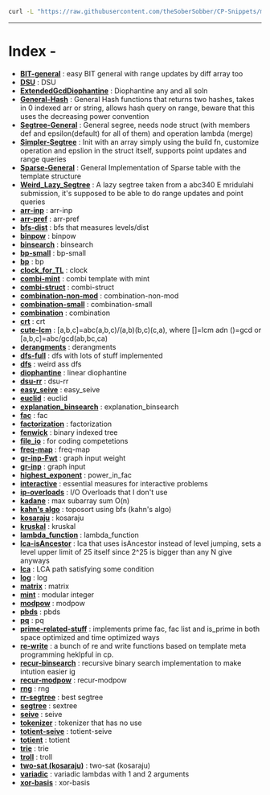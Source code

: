 ```bash
curl -L "https://raw.githubusercontent.com/theSoberSobber/CP-Snippets/main/snippets.json" > snippets.json
```
---
# Index - 


- **[BIT-general](https://github.com/theSoberSobber/CP-Snippets/blob/main/snippets.json#L2)** : easy BIT general with range updates by diff array too 
- **[DSU](https://github.com/theSoberSobber/CP-Snippets/blob/main/snippets.json#L74)** : DSU 
- **[ExtendedGcdDiophantine](https://github.com/theSoberSobber/CP-Snippets/blob/main/snippets.json#L109)** : Diophantine any and all soln 
- **[General-Hash](https://github.com/theSoberSobber/CP-Snippets/blob/main/snippets.json#L231)** : General Hash functions that returns two hashes, takes in 0 indexed arr or string, allows hash query on range, beware that this uses the decreasing power convention 
- **[Segtree-General](https://github.com/theSoberSobber/CP-Snippets/blob/main/snippets.json#L306)** : General segree, needs node struct (with members def and epsilon(default) for all of them) and operation lambda (merge) 
- **[Simpler-Segtree](https://github.com/theSoberSobber/CP-Snippets/blob/main/snippets.json#L383)** : Init with an array simply using the build fn, customize operation and epslion in the struct itself, supports point updates and range queries 
- **[Sparse-General](https://github.com/theSoberSobber/CP-Snippets/blob/main/snippets.json#L437)** : General Implementation of Sparse table with the template<class T> structure 
- **[Weird_Lazy_Segtree](https://github.com/theSoberSobber/CP-Snippets/blob/main/snippets.json#L488)** : A lazy segtree taken from a abc340 E mridulahi submission, it's supposed to be able to do range updates and point queries 
- **[arr-inp](https://github.com/theSoberSobber/CP-Snippets/blob/main/snippets.json#L637)** : arr-inp 
- **[arr-pref](https://github.com/theSoberSobber/CP-Snippets/blob/main/snippets.json#L645)** : arr-pref 
- **[bfs-dist](https://github.com/theSoberSobber/CP-Snippets/blob/main/snippets.json#L653)** : bfs that measures levels/dist 
- **[binpow](https://github.com/theSoberSobber/CP-Snippets/blob/main/snippets.json#L672)** : binpow 
- **[binsearch](https://github.com/theSoberSobber/CP-Snippets/blob/main/snippets.json#L687)** : binsearch 
- **[bp-small](https://github.com/theSoberSobber/CP-Snippets/blob/main/snippets.json#L708)** : bp-small 
- **[bp](https://github.com/theSoberSobber/CP-Snippets/blob/main/snippets.json#L753)** : bp 
- **[clock_for_TL](https://github.com/theSoberSobber/CP-Snippets/blob/main/snippets.json#L831)** : clock 
- **[combi-mint](https://github.com/theSoberSobber/CP-Snippets/blob/main/snippets.json#L843)** : combi template with mint 
- **[combi-struct](https://github.com/theSoberSobber/CP-Snippets/blob/main/snippets.json#L919)** : combi-struct 
- **[combination-non-mod](https://github.com/theSoberSobber/CP-Snippets/blob/main/snippets.json#L970)** : combination-non-mod 
- **[combination-small](https://github.com/theSoberSobber/CP-Snippets/blob/main/snippets.json#L987)** : combination-small 
- **[combination](https://github.com/theSoberSobber/CP-Snippets/blob/main/snippets.json#L1003)** : combination 
- **[crt](https://github.com/theSoberSobber/CP-Snippets/blob/main/snippets.json#L1016)** : crt 
- **[cute-lcm](https://github.com/theSoberSobber/CP-Snippets/blob/main/snippets.json#L1040)** : [a,b,c]=abc(a,b,c)/(a,b)(b,c)(c,a), where []=lcm adn ()=gcd or [a,b,c]=abc/gcd(ab,bc,ca) 
- **[derangments](https://github.com/theSoberSobber/CP-Snippets/blob/main/snippets.json#L1050)** : derangments 
- **[dfs-full](https://github.com/theSoberSobber/CP-Snippets/blob/main/snippets.json#L1063)** : dfs with lots of stuff implemented 
- **[dfs](https://github.com/theSoberSobber/CP-Snippets/blob/main/snippets.json#L1093)** : weird ass dfs 
- **[diophantine](https://github.com/theSoberSobber/CP-Snippets/blob/main/snippets.json#L1113)** : linear diophantine 
- **[dsu-rr](https://github.com/theSoberSobber/CP-Snippets/blob/main/snippets.json#L1189)** : dsu-rr 
- **[easy_seive](https://github.com/theSoberSobber/CP-Snippets/blob/main/snippets.json#L1228)** : easy_seive 
- **[euclid](https://github.com/theSoberSobber/CP-Snippets/blob/main/snippets.json#L1247)** : euclid 
- **[explanation_binsearch](https://github.com/theSoberSobber/CP-Snippets/blob/main/snippets.json#L1272)** : explanation_binsearch 
- **[fac](https://github.com/theSoberSobber/CP-Snippets/blob/main/snippets.json#L1307)** : fac 
- **[factorization](https://github.com/theSoberSobber/CP-Snippets/blob/main/snippets.json#L1321)** : factorization 
- **[fenwick](https://github.com/theSoberSobber/CP-Snippets/blob/main/snippets.json#L1351)** : binary indexed tree 
- **[file_io](https://github.com/theSoberSobber/CP-Snippets/blob/main/snippets.json#L1391)** : for coding competetions 
- **[freq-map](https://github.com/theSoberSobber/CP-Snippets/blob/main/snippets.json#L1401)** : freq-map 
- **[gr-inp-Fwt](https://github.com/theSoberSobber/CP-Snippets/blob/main/snippets.json#L1412)** : graph input weight 
- **[gr-inp](https://github.com/theSoberSobber/CP-Snippets/blob/main/snippets.json#L1425)** : graph input 
- **[highest_exponent](https://github.com/theSoberSobber/CP-Snippets/blob/main/snippets.json#L1438)** : power_in_fac 
- **[interactive](https://github.com/theSoberSobber/CP-Snippets/blob/main/snippets.json#L1453)** : essential measures for interactive problems 
- **[ip-overloads](https://github.com/theSoberSobber/CP-Snippets/blob/main/snippets.json#L1478)** : I/O Overloads that I don't use 
- **[kadane](https://github.com/theSoberSobber/CP-Snippets/blob/main/snippets.json#L1495)** : max subarray sum O(n) 
- **[kahn's algo](https://github.com/theSoberSobber/CP-Snippets/blob/main/snippets.json#L1511)** : toposort using bfs (kahn's algo) 
- **[kosaraju](https://github.com/theSoberSobber/CP-Snippets/blob/main/snippets.json#L1533)** : kosaraju 
- **[kruskal](https://github.com/theSoberSobber/CP-Snippets/blob/main/snippets.json#L1613)** : kruskal 
- **[lambda_function](https://github.com/theSoberSobber/CP-Snippets/blob/main/snippets.json#L1634)** : lambda_function 
- **[lca-isAncestor](https://github.com/theSoberSobber/CP-Snippets/blob/main/snippets.json#L1643)** : lca that uses isAncestor instead of level jumping, sets a level upper limit of 25 itself since 2^25 is bigger than any N give anyways 
- **[lca](https://github.com/theSoberSobber/CP-Snippets/blob/main/snippets.json#L1694)** : LCA path satisfying some condition 
- **[log](https://github.com/theSoberSobber/CP-Snippets/blob/main/snippets.json#L1755)** : log 
- **[matrix](https://github.com/theSoberSobber/CP-Snippets/blob/main/snippets.json#L1786)** : matrix 
- **[mint](https://github.com/theSoberSobber/CP-Snippets/blob/main/snippets.json#L1837)** : modular integer 
- **[modpow](https://github.com/theSoberSobber/CP-Snippets/blob/main/snippets.json#L1896)** : modpow 
- **[pbds](https://github.com/theSoberSobber/CP-Snippets/blob/main/snippets.json#L1912)** : pbds 
- **[pq](https://github.com/theSoberSobber/CP-Snippets/blob/main/snippets.json#L1927)** : pq 
- **[prime-related-stuff](https://github.com/theSoberSobber/CP-Snippets/blob/main/snippets.json#L1935)** : implements prime fac, fac list and is_prime in both space optimized and time optimized ways 
- **[re-write](https://github.com/theSoberSobber/CP-Snippets/blob/main/snippets.json#L2126)** : a bunch of re and write functions based on template meta programming heklpful in cp. 
- **[recur-binsearch](https://github.com/theSoberSobber/CP-Snippets/blob/main/snippets.json#L2148)** : recursive binary search implementation to make intution easier ig 
- **[recur-modpow](https://github.com/theSoberSobber/CP-Snippets/blob/main/snippets.json#L2165)** : recur-modpow 
- **[rng](https://github.com/theSoberSobber/CP-Snippets/blob/main/snippets.json#L2181)** : rng 
- **[rr-segtree](https://github.com/theSoberSobber/CP-Snippets/blob/main/snippets.json#L2190)** : best segtree 
- **[segtree](https://github.com/theSoberSobber/CP-Snippets/blob/main/snippets.json#L2334)** : sextree 
- **[seive](https://github.com/theSoberSobber/CP-Snippets/blob/main/snippets.json#L2448)** : seive 
- **[tokenizer](https://github.com/theSoberSobber/CP-Snippets/blob/main/snippets.json#L2466)** : tokenizer that has no use 
- **[totient-seive](https://github.com/theSoberSobber/CP-Snippets/blob/main/snippets.json#L2473)** : totient-seive 
- **[totient](https://github.com/theSoberSobber/CP-Snippets/blob/main/snippets.json#L2487)** : totient 
- **[trie](https://github.com/theSoberSobber/CP-Snippets/blob/main/snippets.json#L2507)** : trie 
- **[troll](https://github.com/theSoberSobber/CP-Snippets/blob/main/snippets.json#L2543)** : troll 
- **[two-sat (kosaraju)](https://github.com/theSoberSobber/CP-Snippets/blob/main/snippets.json#L2553)** : two-sat (kosaraju) 
- **[variadic](https://github.com/theSoberSobber/CP-Snippets/blob/main/snippets.json#L2690)** : variadic lambdas with 1 and 2 arguments 
- **[xor-basis](https://github.com/theSoberSobber/CP-Snippets/blob/main/snippets.json#L2699)** : xor-basis 